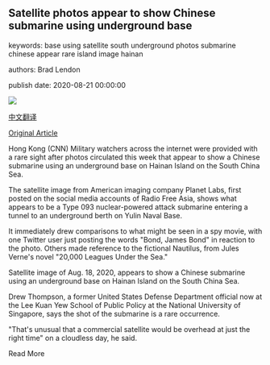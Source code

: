 ## Satellite photos appear to show Chinese submarine using underground base

keywords: base using satellite south underground photos submarine chinese appear rare island image hainan

authors: Brad Lendon

publish date: 2020-08-21 00:00:00

![](https://cdn.cnn.com/cnnnext/dam/assets/200821122551-china-underground-base-submarine-detail-super-tease.jpg)

[中文翻译](Satellite%20photos%20appear%20to%20show%20Chinese%20submarine%20using%20underground%20base_zh.md)

[Original Article](https://edition.cnn.com/2020/08/21/asia/china-submarine-underground-base-satellite-photo-intl-hnk-scli/index.html)

Hong Kong (CNN) Military watchers across the internet were provided with a rare sight after photos circulated this week that appear to show a Chinese submarine using an underground base on Hainan Island on the South China Sea.

The satellite image from American imaging company Planet Labs, first posted on the social media accounts of Radio Free Asia, shows what appears to be a Type 093 nuclear-powered attack submarine entering a tunnel to an underground berth on Yulin Naval Base.

It immediately drew comparisons to what might be seen in a spy movie, with one Twitter user just posting the words "Bond, James Bond" in reaction to the photo. Others made reference to the fictional Nautilus, from Jules Verne's novel "20,000 Leagues Under the Sea."

Satellite image of Aug. 18, 2020, appears to show a Chinese submarine using an underground base on Hainan Island on the South China Sea.

Drew Thompson, a former United States Defense Department official now at the Lee Kuan Yew School of Public Policy at the National University of Singapore, says the shot of the submarine is a rare occurrence.

"That's unusual that a commercial satellite would be overhead at just the right time" on a cloudless day, he said.

Read More